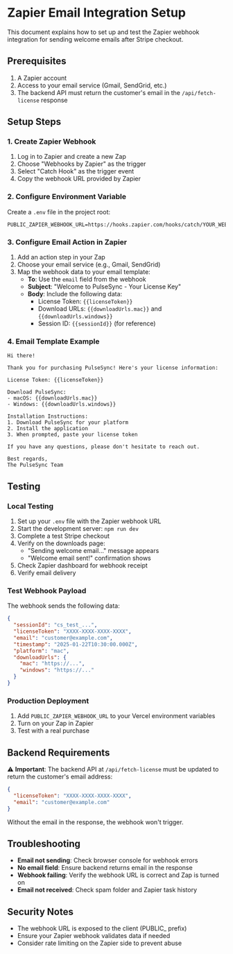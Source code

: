 # Zapier Email Integration Setup

This document explains how to set up and test the Zapier webhook integration for sending welcome emails after Stripe checkout.

## Prerequisites

1. A Zapier account
2. Access to your email service (Gmail, SendGrid, etc.)
3. The backend API must return the customer's email in the `/api/fetch-license` response

## Setup Steps

### 1. Create Zapier Webhook

1. Log in to Zapier and create a new Zap
2. Choose "Webhooks by Zapier" as the trigger
3. Select "Catch Hook" as the trigger event
4. Copy the webhook URL provided by Zapier

### 2. Configure Environment Variable

Create a `.env` file in the project root:

```
PUBLIC_ZAPIER_WEBHOOK_URL=https://hooks.zapier.com/hooks/catch/YOUR_WEBHOOK_ID/
```

### 3. Configure Email Action in Zapier

1. Add an action step in your Zap
2. Choose your email service (e.g., Gmail, SendGrid)
3. Map the webhook data to your email template:
   - **To**: Use the `email` field from the webhook
   - **Subject**: "Welcome to PulseSync - Your License Key"
   - **Body**: Include the following data:
     - License Token: `{{licenseToken}}`
     - Download URLs: `{{downloadUrls.mac}}` and `{{downloadUrls.windows}}`
     - Session ID: `{{sessionId}}` (for reference)

### 4. Email Template Example

```
Hi there!

Thank you for purchasing PulseSync! Here's your license information:

License Token: {{licenseToken}}

Download PulseSync:
- macOS: {{downloadUrls.mac}}
- Windows: {{downloadUrls.windows}}

Installation Instructions:
1. Download PulseSync for your platform
2. Install the application
3. When prompted, paste your license token

If you have any questions, please don't hesitate to reach out.

Best regards,
The PulseSync Team
```

## Testing

### Local Testing

1. Set up your `.env` file with the Zapier webhook URL
2. Start the development server: `npm run dev`
3. Complete a test Stripe checkout
4. Verify on the downloads page:
   - "Sending welcome email..." message appears
   - "Welcome email sent!" confirmation shows
5. Check Zapier dashboard for webhook receipt
6. Verify email delivery

### Test Webhook Payload

The webhook sends the following data:

```json
{
  "sessionId": "cs_test_...",
  "licenseToken": "XXXX-XXXX-XXXX-XXXX",
  "email": "customer@example.com",
  "timestamp": "2025-01-22T10:30:00.000Z",
  "platform": "mac",
  "downloadUrls": {
    "mac": "https://...",
    "windows": "https://..."
  }
}
```

### Production Deployment

1. Add `PUBLIC_ZAPIER_WEBHOOK_URL` to your Vercel environment variables
2. Turn on your Zap in Zapier
3. Test with a real purchase

## Backend Requirements

⚠️ **Important**: The backend API at `/api/fetch-license` must be updated to return the customer's email address:

```json
{
  "licenseToken": "XXXX-XXXX-XXXX-XXXX",
  "email": "customer@example.com"
}
```

Without the email in the response, the webhook won't trigger.

## Troubleshooting

- **Email not sending**: Check browser console for webhook errors
- **No email field**: Ensure backend returns email in the response
- **Webhook failing**: Verify the webhook URL is correct and Zap is turned on
- **Email not received**: Check spam folder and Zapier task history

## Security Notes

- The webhook URL is exposed to the client (PUBLIC_ prefix)
- Ensure your Zapier webhook validates data if needed
- Consider rate limiting on the Zapier side to prevent abuse